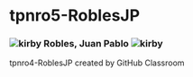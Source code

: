 # tpnro5-RoblesJP
### ![kirby](https://i.imgur.com/5gxBGkQ.png) Robles, Juan Pablo ![kirby](https://i.imgur.com/5gxBGkQ.png)


 
tpnro4-RoblesJP created by GitHub Classroom
